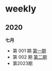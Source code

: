 # weekly

## 2020

**七月**

- 第 001 期	[第一期](docs/week-1.md)
- 第 002 期    [第二期](docs/week-2.md)
- 第2023期
